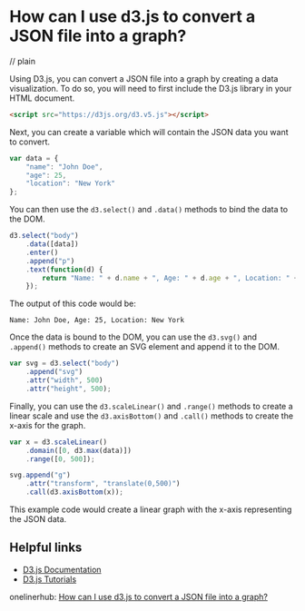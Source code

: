 # How can I use d3.js to convert a JSON file into a graph?
// plain

Using D3.js, you can convert a JSON file into a graph by creating a data visualization. To do so, you will need to first include the D3.js library in your HTML document.

```html
<script src="https://d3js.org/d3.v5.js"></script>
```

Next, you can create a variable which will contain the JSON data you want to convert.

```js
var data = {
    "name": "John Doe",
    "age": 25,
    "location": "New York"
};
```

You can then use the `d3.select()` and `.data()` methods to bind the data to the DOM.

```js
d3.select("body")
    .data([data])
    .enter()
    .append("p")
    .text(function(d) {
        return "Name: " + d.name + ", Age: " + d.age + ", Location: " + d.location;
    });
```

The output of this code would be:

```
Name: John Doe, Age: 25, Location: New York
```

Once the data is bound to the DOM, you can use the `d3.svg()` and `.append()` methods to create an SVG element and append it to the DOM.

```js
var svg = d3.select("body")
    .append("svg")
    .attr("width", 500)
    .attr("height", 500);
```

Finally, you can use the `d3.scaleLinear()` and `.range()` methods to create a linear scale and use the `d3.axisBottom()` and `.call()` methods to create the x-axis for the graph.

```js
var x = d3.scaleLinear()
    .domain([0, d3.max(data)])
    .range([0, 500]);

svg.append("g")
    .attr("transform", "translate(0,500)")
    .call(d3.axisBottom(x));
```

This example code would create a linear graph with the x-axis representing the JSON data.

## Helpful links
- [D3.js Documentation](https://github.com/d3/d3/wiki)
- [D3.js Tutorials](https://www.dashingd3js.com/table-of-contents)

onelinerhub: [How can I use d3.js to convert a JSON file into a graph?](https://onelinerhub.com/javascript-d3/how-can-i-use-d--js-to-convert-a-json-file-into-a-graph)